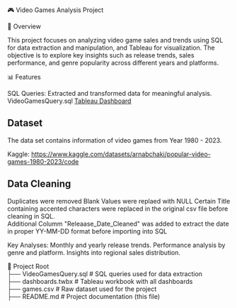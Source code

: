 🎮 Video Games Analysis Project

📄 Overview

This project focuses on analyzing video game sales and trends using SQL for data extraction and manipulation, and Tableau for visualization. The objective is to explore key insights such as release trends, sales performance, and genre popularity across different years and platforms. 

📊 Features

SQL Queries: Extracted and transformed data for meaningful analysis. VideoGamesQuery.sql 
[Tableau Dashboard](https://public.tableau.com/app/profile/jesslyn.lee/viz/Book1_17374859012250/Dashboard3?publish=yes)


## Dataset

The data set contains information of video games from Year 1980 - 2023. 

Kaggle: https://www.kaggle.com/datasets/arnabchaki/popular-video-games-1980-2023/code


## Data Cleaning
Duplicates were removed
Blank Values were replaed with NULL 
Certain Title containing accented characters were replaced in the original csv file before cleaning in SQL.  
Additional Columm "Releaase_Date_Cleaned" was added to extract the date in proper YY-MM-DD format before importing into SQL 



Key Analyses:
Monthly and yearly release trends.
Performance analysis by genre and platform.
Insights into regional sales distribution.

📂 Project Root  
├── VideoGamesQuery.sql      # SQL queries used for data extraction  
├── dashboards.twbx          # Tableau workbook with all dashboards  
├── games.csv                # Raw dataset used for the project  
├── README.md                # Project documentation (this file)
